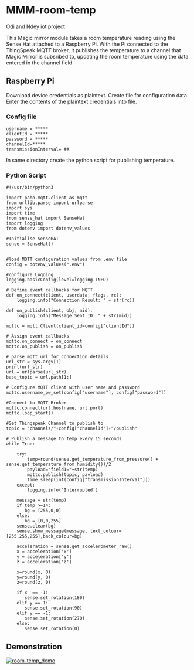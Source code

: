 # MMM-room-temp
Odi and Ndey iot project

This Magic mirror module takes a room temperature reading using the Sense Hat attached to a Raspberry Pi.
With the Pi connected to the ThingSpeak MQTT broker, it publishes the temperature to a channel that Magic Mirror is subsribed to, updating the room temperature using the data entered in the channel field.

## Raspberry Pi
Download device credentials as plaintext. Create file for configuration data. Enter the contents of the plaintext credentials into file.
### Config file

```
username = *****
clientId = *****
password = *****
channelId=*****
transmissionInterval= ##
```

In same directory create the python script for publishing temperature.
### Python Script
```
#!/usr/bin/python3

import paho.mqtt.client as mqtt
from urllib.parse import urlparse
import sys
import time
from sense_hat import SenseHat
import logging
from dotenv import dotenv_values

#Initialise SenseHAT
sense = SenseHat()


#load MQTT configuration values from .env file
config = dotenv_values(".env")

#configure Logging
logging.basicConfig(level=logging.INFO)

# Define event callbacks for MQTT
def on_connect(client, userdata, flags, rc):
    logging.info("Connection Result: " + str(rc))

def on_publish(client, obj, mid):
    logging.info("Message Sent ID: " + str(mid))

mqttc = mqtt.Client(client_id=config["clientId"])

# Assign event callbacks
mqttc.on_connect = on_connect
mqttc.on_publish = on_publish

# parse mqtt url for connection details
url_str = sys.argv[1]
print(url_str)
url = urlparse(url_str)
base_topic = url.path[1:]

# Configure MQTT client with user name and password
mqttc.username_pw_set(config["username"], config["password"])

#Connect to MQTT Broker
mqttc.connect(url.hostname, url.port)
mqttc.loop_start()

#Set Thingspeak Channel to publish to
topic = "channels/"+config["channelId"]+"/publish"

# Publish a message to temp every 15 seconds
while True:

    try:
        temp=round(sense.get_temperature_from_pressure() + sense.get_temperature_from_humidity())/2
        payload="field1="+str(temp)
        mqttc.publish(topic, payload)
        time.sleep(int(config["transmissionInterval"]))
    except:
        logging.info('Interrupted')

    message = str(temp)
    if temp >=14:
       bg = [255,0,0]
    else:
       bg = [0,0,255]
    sense.clear(bg)
    sense.show_message(message, text_colour=[255,255,255],back_colour=bg)

    acceleration = sense.get_accelerometer_raw()
    x = acceleration['x']
    y = acceleration['y']
    z = acceleration['z']

    x=round(x, 0)
    y=round(y, 0)
    z=round(z, 0)

    if x  == -1:
       sense.set_rotation(180)
    elif y == 1:
       sense.set_rotation(90)
    elif y == -1:
       sense.set_rotation(270)
    else:
       sense.set_rotation(0)
```

## Demonstration

[![room-temp_demo](https://img.youtube.com/vi/LlKc0RUdNng/0.jpg)](https://www.youtube.com/watch?v=LlKc0RUdNng)

